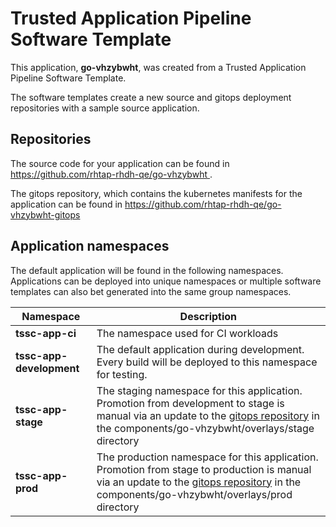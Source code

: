 # Trusted Application Pipeline Software Template

This application, **go-vhzybwht**, was created from a Trusted Application Pipeline Software Template.

The software templates create a new source and gitops deployment repositories with a sample source application. 

## Repositories

The source code for your application can be found in [https://github.com/rhtap-rhdh-qe/go-vhzybwht ](https://github.com/rhtap-rhdh-qe/go-vhzybwht ).
 
The gitops repository, which contains the kubernetes manifests for the application can be found in 
[https://github.com/rhtap-rhdh-qe/go-vhzybwht-gitops ](https://github.com/rhtap-rhdh-qe/go-vhzybwht-gitops ) 

## Application namespaces 

The default application will be found in the following namespaces. Applications can be deployed into unique namespaces or multiple software templates can also bet generated into the same group namespaces.  

|  Namespace   |  Description   |  
| -------- | -------- |
| **tssc-app-ci** | The namespace used for CI workloads |
| **tssc-app-development** | The default application during development. Every build will be deployed to this namespace for testing. |
| **tssc-app-stage** | The staging namespace for this application. Promotion from development to stage is manual via an update to the [gitops repository](https://github.com/rhtap-rhdh-qe/go-vhzybwht-gitops ) in the components/go-vhzybwht/overlays/stage directory |
| **tssc-app-prod** | The production namespace for this application. Promotion from stage to production is manual via an update to the [gitops repository](https://github.com/rhtap-rhdh-qe/go-vhzybwht-gitops ) in the components/go-vhzybwht/overlays/prod directory |
